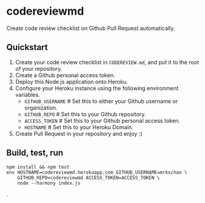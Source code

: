codereviewmd
============

Create code review checklist on Github Pull Request automatically.


Quickstart
----------

1. Create your code review checklist in `CODEREVIEW.md`,
   and put it to the root of your repository.
2. Create a Github personal access token.
3. Deploy this Node.js application onto Heroku.
4. Configure your Heroku instance using the following environment variables.
   - `GITHUB_USERNAME`  # Set this to either your Github username or organization.
   - `GITHUB_REPO`  # Set this to your Github repository.
   - `ACCESS_TOKEN`  # Set this to your Github personal access token.
   - `HOSTNAME`  # Set this to your Heroku Domain.
5. Create Pull Request in your repository and enjoy :)


Build, test, run
----------------

```
npm install && npm test
env HOSTNAME=codereviewmd.herokuapp.com GITHUB_USERNAME=mrkschan \
    GITHUB_REPO=codereviewmd ACCESS_TOKEN=ACCESS_TOKEN \
    node --harmony index.js
```


.

